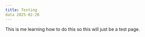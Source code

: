 ```yaml
---
title: Testing
data 2025-02-26
---
```

This is me learning how to do this so this will just be a test page.
